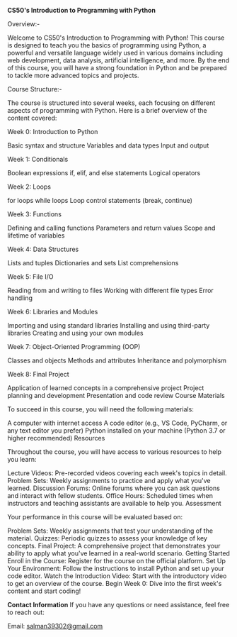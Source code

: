 ******CS50's Introduction to Programming with Python******

Overview:-

  Welcome to CS50's Introduction to Programming with Python! This course is designed to teach you the basics of programming using Python, a powerful and versatile language widely used in various domains including   web development, data analysis, artificial intelligence, and more. By the end of this course, you will have a strong foundation in Python and be prepared to tackle more advanced topics and projects.

Course Structure:-

  The course is structured into several weeks, each focusing on different aspects of programming with Python. Here is a brief overview of the content covered:

Week 0: Introduction to Python

  Basic syntax and structure
  Variables and data types
  Input and output
  
Week 1: Conditionals

  Boolean expressions
  if, elif, and else statements
  Logical operators
  
Week 2: Loops

  for loops
  while loops
  Loop control statements (break, continue)
  
Week 3: Functions

  Defining and calling functions
  Parameters and return values
  Scope and lifetime of variables
  
Week 4: Data Structures

  Lists and tuples
  Dictionaries and sets
  List comprehensions
  
Week 5: File I/O

  Reading from and writing to files
  Working with different file types
  Error handling
  
Week 6: Libraries and Modules

  Importing and using standard libraries
  Installing and using third-party libraries
  Creating and using your own modules
  
Week 7: Object-Oriented Programming (OOP)

  Classes and objects
  Methods and attributes
  Inheritance and polymorphism
  
Week 8: Final Project

  Application of learned concepts in a comprehensive project
  Project planning and development
  Presentation and code review
  Course Materials
  
To succeed in this course, you will need the following materials:

  A computer with internet access
  A code editor (e.g., VS Code, PyCharm, or any text editor you prefer)
  Python installed on your machine (Python 3.7 or higher recommended)
  Resources
  
Throughout the course, you will have access to various resources to help you learn:

  Lecture Videos: Pre-recorded videos covering each week's topics in detail.
  Problem Sets: Weekly assignments to practice and apply what you've learned.
  Discussion Forums: Online forums where you can ask questions and interact with fellow students.
  Office Hours: Scheduled times when instructors and teaching assistants are available to help you.
  Assessment
  
Your performance in this course will be evaluated based on:

  Problem Sets: Weekly assignments that test your understanding of the material.
  Quizzes: Periodic quizzes to assess your knowledge of key concepts.
  Final Project: A comprehensive project that demonstrates your ability to apply what you've learned in a real-world scenario.
  Getting Started
  Enroll in the Course: Register for the course on the official platform.
  Set Up Your Environment: Follow the instructions to install Python and set up your code editor.
  Watch the Introduction Video: Start with the introductory video to get an overview of the course.
  Begin Week 0: Dive into the first week's content and start coding!

**Contact Information**
If you have any questions or need assistance, feel free to reach out:

Email: salman39302@gmail.com

